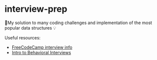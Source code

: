 # interview-prep
📝My solution to many coding challenges and implementation of the most popular data structures 💡

Useful resources:
- [FreeCodeCamp interview info](https://www.freecodecamp.org/news/software-engineering-interviews-744380f4f2af/)
- [Intro to Behavioral Interviews](https://www.youtube.com/watch?v=PJKYqLP6MRE)


